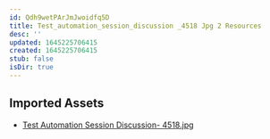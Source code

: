 ```yaml
---
id: Qdh9wetPArJmJwoidfq5D
title: Test_automation_session_discussion _4518 Jpg 2 Resources
desc: ''
updated: 1645225706415
created: 1645225706415
stub: false
isDir: true
---
```

## Imported Assets
- [Test Automation Session Discussion- 4518.jpg](/assets/test-automation-session-discussion--4518.jpg)
